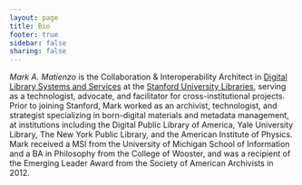 ```yaml
---
layout: page
title: Bio
footer: true
sidebar: false
sharing: false
---
```


*Mark A. Matienzo* is the Collaboration & Interoperability Architect in [Digital Library Systems and Services](http://library.stanford.edu/department/digital-library-systems-and-services-dlss) at the [Stanford University Libraries](http://library.stanford.edu/), serving as a technologist, advocate, and facilitator for cross-institutional projects. Prior to joining Stanford, Mark worked as an archivist, technologist, and strategist specializing in born-digital materials and metadata management, at institutions including the Digital Public Library of America, Yale University Library, The New York Public Library, and the American Institute of Physics. Mark received a MSI from the University of Michigan School of Information and a BA in Philosophy from the College of Wooster, and was a recipient of the Emerging Leader Award from the Society of American Archivists in 2012.
